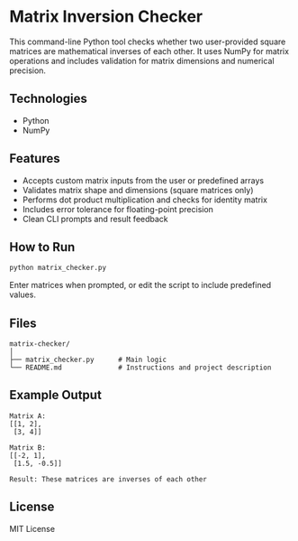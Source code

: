 # Matrix Inversion Checker

This command-line Python tool checks whether two user-provided square matrices are mathematical inverses of each other. It uses NumPy for matrix operations and includes validation for matrix dimensions and numerical precision.

## Technologies

- Python
- NumPy

## Features

- Accepts custom matrix inputs from the user or predefined arrays
- Validates matrix shape and dimensions (square matrices only)
- Performs dot product multiplication and checks for identity matrix
- Includes error tolerance for floating-point precision
- Clean CLI prompts and result feedback

## How to Run

```bash
python matrix_checker.py
```

Enter matrices when prompted, or edit the script to include predefined values.

## Files

```
matrix-checker/
│
├── matrix_checker.py      # Main logic
└── README.md              # Instructions and project description
```

## Example Output

```
Matrix A:
[[1, 2],
 [3, 4]]

Matrix B:
[[-2, 1],
 [1.5, -0.5]]

Result: These matrices are inverses of each other 
```

## License

MIT License

